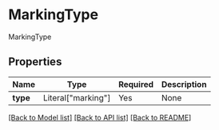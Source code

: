 # MarkingType

MarkingType

## Properties
| Name | Type | Required | Description |
| ------------ | ------------- | ------------- | ------------- |
**type** | Literal["marking"] | Yes | None |


[[Back to Model list]](../../../../README.md#models-v2-link) [[Back to API list]](../../../../README.md#apis-v2-link) [[Back to README]](../../../../README.md)
